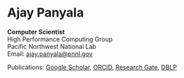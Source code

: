 Ajay Panyala
============

**Computer Scientist**  
High Performance Computing Group  
Pacific Northwest National Lab  
Email: [ajay.panyala@pnnl.gov](mailto:ajay.panyala@pnnl.gov)   

Publications: [Google Scholar](https://scholar.google.com/citations?user=cGLVSUoAAAAJ&hl=en), [ORCID](https://orcid.org/0000-0002-0846-3347), [Research Gate](http://www.researchgate.net/profile/Ajay_Panyala), [DBLP](http://dblp.uni-trier.de/pers/hd/p/Panyala:Ajay)
